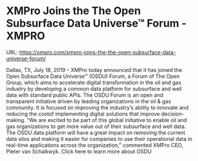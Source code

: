 # XMPro Joins the The Open Subsurface Data Universe™ Forum - XMPRO

URL: https://xmpro.com/xmpro-joins-the-the-open-subsurface-data-universe-forum/

Dallas, TX, July 18, 2019 – XMPro today announced that it has joined the Open Subsurface Data Universe™ (OSDU) Forum, a Forum of The Open Group, which aims to accelerate digital transformation in the oil and gas industry by developing a common data platform for subsurface and well data with standard public APIs.
The OSDU Forum is an open and transparent initiative driven by leading organizations in the oil & gas community. It is focused on improving the industry’s ability to innovate and reducing the costof implementing digital solutions that improve decision-making.
“We are excited to be part of this global initiative to enable oil and gas organizations to get more value out of their subsurface and well data. The OSDU data platform will have a great impact on removing the current data silos and making it easier for companies to use their operational data in real-time applications across the organization,” commented XMPro CEO, Pieter van Schalkwyk.
Click here to learn more about OSDU